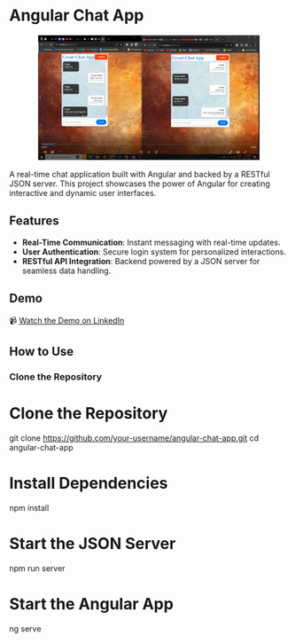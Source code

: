 # Angular Chat App

<p align="center">
    <img src="https://github.com/ParagUnhale1998/Angular-Chat-App/blob/main/Screenshot%20(549).png" alt="Angular Chat App" width="400" />
</p>

A real-time chat application built with Angular and backed by a RESTful JSON server. This project showcases the power of Angular for creating interactive and dynamic user interfaces.

## Features

- **Real-Time Communication**: Instant messaging with real-time updates.
- **User Authentication**: Secure login system for personalized interactions.
- **RESTful API Integration**: Backend powered by a JSON server for seamless data handling.

## Demo

📹 [Watch the Demo on LinkedIn](https://www.linkedin.com/posts/parag-unhale_angular-devloper-job-activity-7111949863570800640-Nw8H?utm_source=share&utm_medium=member_desktop)

## How to Use

### Clone the Repository

# Clone the Repository
git clone https://github.com/your-username/angular-chat-app.git
cd angular-chat-app

# Install Dependencies
npm install

# Start the JSON Server
npm run server

# Start the Angular App
ng serve



